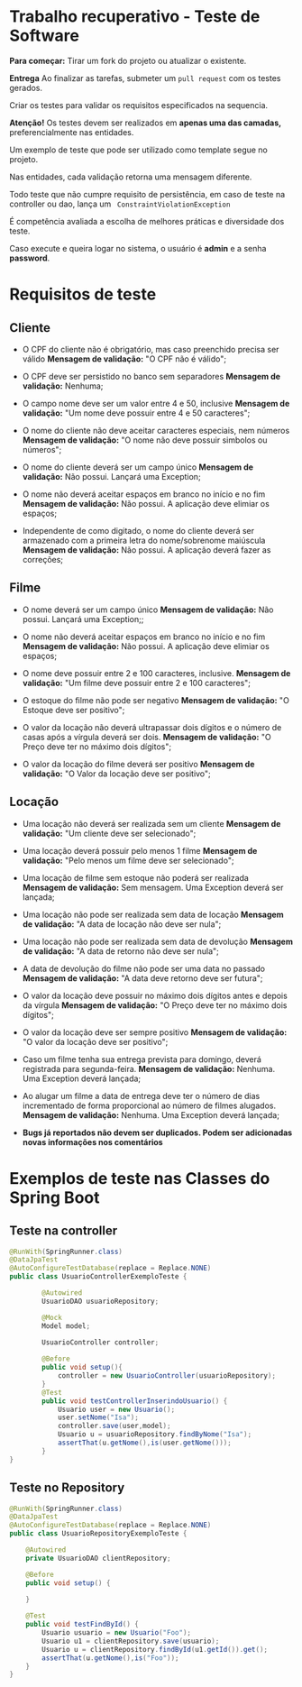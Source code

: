 # Trabalho recuperativo - Teste de Software

**Para começar:** Tirar um fork do projeto ou atualizar o existente. 

**Entrega** Ao finalizar as tarefas, submeter um <code>pull request</code> com os testes gerados.

Criar os testes para validar os requisitos especificados na sequencia.

**Atenção!** Os testes devem ser realizados em **apenas uma das camadas,** preferencialmente nas entidades.

Um exemplo de teste que pode ser utilizado como template segue no projeto.

Nas entidades, cada validação retorna uma mensagem diferente.

Todo teste que não cumpre requisito de persistência, em caso de teste na controller ou dao, lança um <code> ConstraintViolationException </code> 

É competência avaliada a escolha de melhores práticas e diversidade dos teste.

Caso execute e queira logar no sistema, o usuário é **admin** e a senha **password**.

# Requisitos de teste

## Cliente
* O CPF do cliente não é obrigatório, mas caso preenchido precisa ser válido
**Mensagem de validação:** "O CPF não é válido";

* O CPF deve ser persistido no banco sem separadores
**Mensagem de validação:** Nenhuma;

* O campo nome deve ser um valor entre 4 e 50, inclusive
**Mensagem de validação:** "Um nome deve possuir entre 4 e 50 caracteres";

* O nome do cliente não deve aceitar caracteres especiais, nem números
**Mensagem de validação:** "O nome não deve possuir simbolos ou números";

* O nome do cliente deverá ser um campo único
**Mensagem de validação:** Não possui. Lançará uma Exception;

* O nome não deverá aceitar espaços em branco no início e no fim
**Mensagem de validação:** Não possui. A aplicação deve elimiar os espaços;

* Independente de como digitado, o nome do cliente deverá ser armazenado com a primeira letra do nome/sobrenome maiúscula
**Mensagem de validação:** Não possui. A aplicação deverá fazer as correções;


## Filme
* O nome deverá ser um campo único
**Mensagem de validação:** Não possui. Lançará uma Exception;;

* O nome não deverá aceitar espaços em branco no início e no fim
**Mensagem de validação:** Não possui. A aplicação deve elimiar os espaços;

* O nome deve possuir entre 2 e 100 caracteres, inclusive.
**Mensagem de validação:** "Um filme deve possuir entre 2 e 100 caracteres";

* O estoque do filme não pode ser negativo
**Mensagem de validação:** "O Estoque deve ser positivo";

* O valor da locação não deverá ultrapassar dois dígitos e o número de casas após a vírgula deverá ser dois.
**Mensagem de validação:** "O Preço deve ter no máximo dois dígitos";

* O valor da locação do filme deverá ser positivo
**Mensagem de validação:** "O Valor da locação deve ser positivo";

## Locação
* Uma locação não deverá ser realizada sem um cliente
**Mensagem de validação:** "Um cliente deve ser selecionado";

* Uma locação deverá possuir pelo menos 1 filme
**Mensagem de validação:** "Pelo menos um filme deve ser selecionado";

* Uma locação de filme sem estoque não poderá ser realizada
**Mensagem de validação:** Sem mensagem. Uma Exception deverá ser lançada;

* Uma locação não pode ser realizada sem data de locação
**Mensagem de validação:** "A data de locação não deve ser nula";

* Uma locação não pode ser realizada sem data de devolução
**Mensagem de validação:** "A data de retorno não deve ser nula";

* A data de devolução do filme não pode ser uma data no passado
**Mensagem de validação:** "A data deve retorno deve ser futura";

* O valor da locação deve possuir no máximo dois dígitos antes e depois da vírgula
**Mensagem de validação:** "O Preço deve ter no máximo dois dígitos";

* O valor da locação deve ser sempre positivo
**Mensagem de validação:** "O valor da locação deve ser positivo";

* Caso um filme tenha sua entrega prevista para domingo, deverá registrada para segunda-feira.
**Mensagem de validação:** Nenhuma. Uma Exception deverá lançada;

* Ao alugar um filme a data de entrega deve ter o número de dias incrementado de forma proporcional ao número de filmes
alugados. 
**Mensagem de validação:** Nenhuma. Uma Exception deverá lançada;

* **Bugs já reportados não devem ser duplicados. Podem ser adicionadas novas informações nos comentários**

# Exemplos de teste nas Classes do Spring Boot
## Teste na controller
```java
@RunWith(SpringRunner.class)
@DataJpaTest
@AutoConfigureTestDatabase(replace = Replace.NONE)
public class UsuarioControllerExemploTeste {

        @Autowired
        UsuarioDAO usuarioRepository;

        @Mock
        Model model;
    
        UsuarioController controller;

        @Before
        public void setup(){
            controller = new UsuarioController(usuarioRepository);
        }
        @Test
        public void testControllerInserindoUsuario() {
            Usuario user = new Usuario();
            user.setNome("Isa");
            controller.save(user,model);
            Usuario u = usuarioRepository.findByNome("Isa");
            assertThat(u.getNome(),is(user.getNome()));
        }
}
```
## Teste no Repository
```java
@RunWith(SpringRunner.class)
@DataJpaTest
@AutoConfigureTestDatabase(replace = Replace.NONE)
public class UsuarioRepositoryExemploTeste {

    @Autowired
    private UsuarioDAO clientRepository;

    @Before
    public void setup() {
        
    }

    @Test
    public void testFindById() {
        Usuario usuario = new Usuario("Foo");
        Usuario u1 = clientRepository.save(usuario);
        Usuario u = clientRepository.findById(u1.getId()).get();
        assertThat(u.getNome(),is("Foo"));
    }
}
```